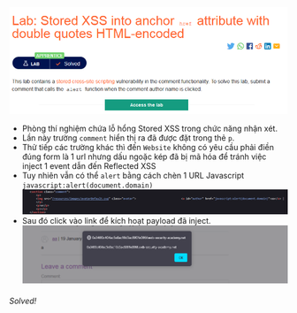 ![](img/23.png)
- Phòng thí nghiệm chứa lỗ hổng Stored XSS trong chức năng nhận xét.
- Lần này trường `comment` hiển thị ra đã được đặt trong thẻ `p`.
- Thử tiếp các trường khác thì đến `Website` không có yêu cầu phải điền đúng form là 1 url nhưng dấu ngoặc kép đã bị mã hóa để tránh việc inject 1 event dẫn đến Reflected XSS
- Tuy nhiên vẫn có thể `alert` bằng cách chèn 1 URL Javascript `javascript:alert(document.domain)`
![](img/24.png)
- Sau đó click vào link để kích hoạt payload đã inject.
![](img/25.png)
###### Solved!
